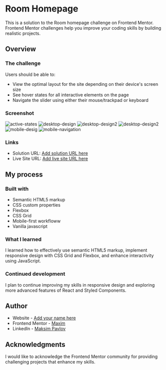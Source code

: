 # Room Homepage

This is a solution to the Room homepage challenge on Frontend Mentor. Frontend Mentor challenges help you improve your coding skills by building realistic projects.

## Overview

### The challenge

Users should be able to:

- View the optimal layout for the site depending on their device's screen size
- See hover states for all interactive elements on the page
- Navigate the slider using either their mouse/trackpad or keyboard

### Screenshot

![active-states](screenshots/active-states.jpg)
![desktop-design](screenshots/desktop-design-slide-1.jpg)
![desktop-design2](screenshots/desktop-design-slide-2.jpg)
![desktop-design2](screenshots/desktop-design-slide-3.jpg)
![mobile-desig](screenshots/mobile-design.jpg)
![mobile-navigation](screenshots/mobile-navigation.jpg)

### Links

- Solution URL: [Add solution URL here](https://github.com/Maxim-Pv/room-homepage-fm)
- Live Site URL: [Add live site URL here](https://room-homepage-fm-kappa.vercel.app/)

## My process

### Built with

- Semantic HTML5 markup
- CSS custom properties
- Flexbox
- CSS Grid
- Mobile-first workfloww
- Vanilla javascript
  

### What I learned

I learned how to effectively use semantic HTML5 markup, implement responsive design with CSS Grid and Flexbox, and enhance interactivity using JavaScript.

### Continued development

I plan to continue improving my skills in responsive design and exploring more advanced features of React and Styled Components.

## Author

- Website - [Add your name here](https://www.your-site.com)
- Frontend Mentor - [Maxim](https://www.frontendmentor.io/profile/Maxim-Pv)
- LinkedIn - [Maksim Pavlov]([https://www.twitter.com/yourusername](https://www.linkedin.com/in/maksim-pavlov-12b22528b/))

## Acknowledgments

I would like to acknowledge the Frontend Mentor community for providing challenging projects that enhance my skills.

